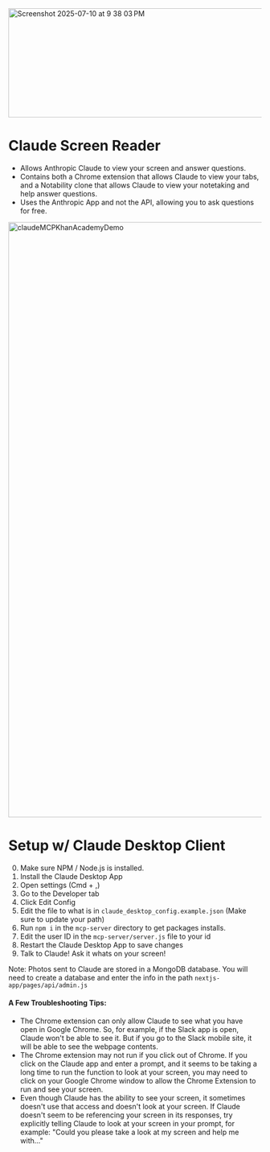 <img width="845" height="217" alt="Screenshot 2025-07-10 at 9 38 03 PM" src="https://github.com/user-attachments/assets/4a257d53-8161-4a61-bca4-febdbd8f7a40" />

# Claude Screen Reader
- Allows Anthropic Claude to view your screen and answer questions.
- Contains both a Chrome extension that allows Claude to view your tabs, and a Notability clone that allows Claude to view your notetaking and help answer questions.
- Uses the Anthropic App and not the API, allowing you to ask questions for free.
<img width="1183" alt="claudeMCPKhanAcademyDemo" src="https://github.com/user-attachments/assets/8426729b-d701-478a-b9e3-6a7d24704ef9" />


# Setup w/ Claude Desktop Client

0) Make sure NPM / Node.js is installed.
1) Install the Claude Desktop App
2) Open settings (Cmd + ,)
3) Go to the Developer tab
4) Click Edit Config
5) Edit the file to what is in `claude_desktop_config.example.json` (Make sure to update your path)
6) Run `npm i` in the `mcp-server` directory to get packages installs.
7) Edit the user ID in the `mcp-server/server.js` file to your id
8) Restart the Claude Desktop App to save changes
9) Talk to Claude! Ask it whats on your screen!

Note: Photos sent to Claude are stored in a MongoDB database. You will need to create a database and enter the info in the path `nextjs-app/pages/api/admin.js`

#### A Few Troubleshooting Tips:
- The Chrome extension can only allow Claude to see what you have open in Google Chrome. So, for example, if the Slack app is open, Claude won't be able to see it. But if you go to the Slack mobile site, it will be able to see the webpage contents.
-  The Chrome extension may not run if you click out of Chrome. If you click on the Claude app and enter a prompt, and it seems to be taking a long time to run the function to look at your screen, you may need to click on your Google Chrome window to allow the Chrome Extension to run and see your screen.
- Even though Claude has the ability to see your screen, it sometimes  doesn't use that access and doesn't look at your screen. If Claude doesn't seem to be referencing your screen in its responses, try explicitly telling Claude to look at your screen in your prompt, for example: "Could you please take a look at my screen and help me with..."
